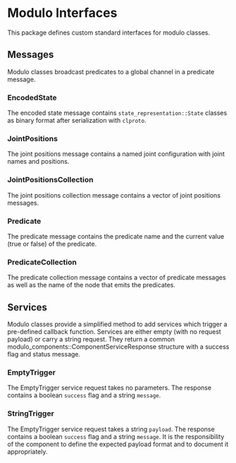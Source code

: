 # Modulo Interfaces

This package defines custom standard interfaces for modulo classes.

## Messages

Modulo classes broadcast predicates to a global channel in a predicate message.

### EncodedState

The encoded state message contains `state_representation::State` classes as binary format after serialization with
`clproto`.

### JointPositions

The joint positions message contains a named joint configuration with joint names and positions.

### JointPositionsCollection

The joint positions collection message contains a vector of joint positions messages.

### Predicate

The predicate message contains the predicate name and the current value (true or false) of the predicate.

### PredicateCollection

The predicate collection message contains a vector of predicate messages as well as the name of the node that emits the
predicates.

## Services

Modulo classes provide a simplified method to add services which trigger a pre-defined callback function.
Services are either empty (with no request payload) or carry a string request. They return a common
modulo_components::ComponentServiceResponse structure with a success flag and status message.

### EmptyTrigger

The EmptyTrigger service request takes no parameters.
The response contains a boolean `success` flag and a string `message`.

### StringTrigger

The EmptyTrigger service request takes a string `payload`.
The response contains a boolean `success` flag and a string `message`.
It is the responsibility of the component to define the expected payload format and to document it appropriately.